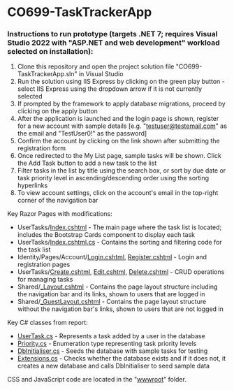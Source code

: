 # CO699-TaskTrackerApp
### Instructions to run prototype (targets .NET 7; requires Visual Studio 2022 with "ASP.NET and web development" workload selected on installation):
1. Clone this repository and open the project solution file "CO699-TaskTrackerApp.sln" in Visual Studio
2. Run the solution using IIS Express by clicking on the green play button - select IIS Express using the dropdown arrow if it is not currently selected
3. If prompted by the framework to apply database migrations, proceed by clicking on the apply button
4. After the application is launched and the login page is shown, register for a new account with sample details [e.g. "testuser@testemail.com" as the email and "TestUser0!" as the password]
5. Confirm the account by clicking on the link shown after submitting the registration form
6. Once redirected to the My List page, sample tasks will be shown. Click the Add Task button to add a new task to the list
7. Filter tasks in the list by title using the search box, or sort by due date or task priority level in ascending/descending order using the sorting hyperlinks 
8. To view account settings, click on the account's email in the top-right corner of the navigation bar

Key Razor Pages with modifications:
- UserTasks/[Index.cshtml](CO699-TaskTrackerApp/Pages/UserTasks/Index.cshtml) - The main page where the task list is located; includes the Bootstrap Cards component to display each task
- UserTasks/[Index.cshtml.cs](CO699-TaskTrackerApp/Pages/UserTasks/Index.cshtml.cs) - Contains the sorting and filtering code for the task list
- Identity/Pages/Account/[Login.cshtml](CO699-TaskTrackerApp/Areas/Identity/Pages/Account/Login.cshtml), [Register.cshtml](CO699-TaskTrackerApp/Areas/Identity/Pages/Account/Register.cshtml) - Login and registration pages
- UserTasks/[Create.cshtml](CO699-TaskTrackerApp/Pages/UserTasks/Create.cshtml), [Edit.cshtml](CO699-TaskTrackerApp/Pages/UserTasks/Edit.cshtml), [Delete.cshtml](CO699-TaskTrackerApp/Pages/UserTasks/Delete.cshtml) - CRUD operations for managing tasks
- Shared/[_Layout.cshtml](CO699-TaskTrackerApp/Pages/Shared/_Layout.cshtml) - Contains the page layout structure including the navigation bar and its links, shown to users that are logged in
- Shared/[_GuestLayout.cshtml](CO699-TaskTrackerApp/Pages/Shared/_GuestLayout.cshtml) - Contains the page layout structure without the navigation bar's links, shown to users that are not logged in

Key C# classes from report:
- [UserTask.cs](CO699-TaskTrackerApp/Models/UserTask.cs) - Represents a task added by a user in the database
- [Priority.cs](CO699-TaskTrackerApp/Models/Priority.cs) - Enumeration type representing task priority levels
- [DbInitialiser.cs](CO699-TaskTrackerApp/Data/DbInitialiser.cs) - Seeds the database with sample tasks for testing
- [Extensions.cs](CO699-TaskTrackerApp/Data/Extensions.cs) - Checks whether the database exists and if it does not, it creates a new database and calls DbInitialiser to seed sample data

CSS and JavaScript code are located in the "[wwwroot](CO699-TaskTrackerApp/wwwroot)" folder.
